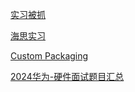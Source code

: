 [实习被抓](https://www.nowcoder.com/feed/main/detail/b3f1a07e303446d485a0997d508172f5?fromPut=jj-github&urlSource=extension-api)

[海思实习](https://www.nowcoder.com/feed/main/detail/58195afd4f7a436fb8154fccd6867701?fromPut=jj-github&urlSource=extension-api)

[Custom Packaging](https://www.nowcoder.com/discuss/631374507067924480?fromPut=jj-github&urlSource=extension-api)

[2024华为-硬件面试题目汇总](https://www.nowcoder.com/feed/main/detail/774323d5ea2e4c5e93b563224c70095b?fromPut=jj-github&urlSource=extension-api)